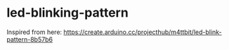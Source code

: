 # led-blinking-pattern
Inspired from here: https://create.arduino.cc/projecthub/m4ttbit/led-blink-pattern-8b57b6
